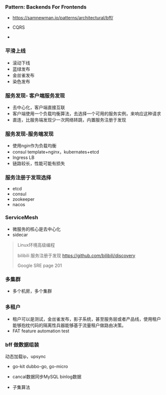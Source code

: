 ### Pattern: Backends For Frontends

- https://samnewman.io/patterns/architectural/bff/

- CQRS

- 

### 平滑上线

- 滚动下线
- 蓝绿发布
- 金丝雀发布
- 染色发布

### 服务发现- 客户端服务发现

- 去中心化，客户端直接互联
- 客户端使用一个负载均衡算法，去选择一个可用的服务实例，来响应这种请求
- 直连，比服务端发现少一次网络转跳，内置服务注册于发现

### 服务发现-服务端发现

- 使用ngin作为负载均衡
- consul template+nginx，kubernates+etcd
- Ingress LB
- 链路较长，性能可能有损失

### 服务注册于发现选择

- etcd
- consul
- zookeeper
- nacos

### ServiceMesh

- 微服务的核心是去中心化
- sidecar

> Linux环境高级编程
> 
> bilibili  服务注册于发现  https://github.com/bilibili/discovery
> 
> Google SRE page 201

### 多集群

- 多个机房，多个集群

## 

### 多租户

- 租户可以是测试，金丝雀发布，影子系统，甚至服务层或者产品线，使用租户能够抱枕代码的隔离性兵器能够基于流量租户做路由决策。
- FAT  feature automation test

### bff 做数据组装

 动态加载ip，upsync

- go-kit dubbo-go, go-micro

- cancal数据同步MySQL binlog数据

- 子集算法
